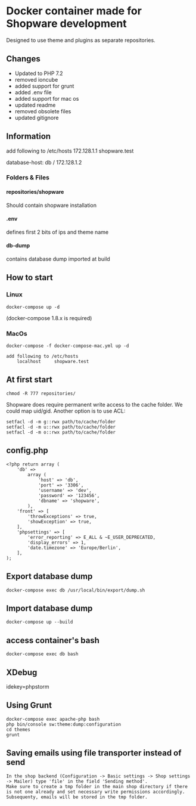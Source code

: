 # Docker container made for Shopware development

Designed to use theme and plugins as separate repositories.

## Changes
* Updated to PHP 7.2
* removed ioncube
* added support for grunt
* added .env file
* added support for mac os
* updated readme
* removed obsolete files
* updated gitignore

## Information
add following to /etc/hosts
    172.128.1.1      shopware.test    

database-host: db / 172.128.1.2

### Folders & Files
#### repositories/shopware
Should contain shopware installation

#### .env
defines first 2 bits of ips and theme name

#### db-dump
contains database dump imported at build

## How to start
### Linux
    docker-compose up -d
(docker-compose 1.8.x is required)

### MacOs    
    docker-compose -f docker-compose-mac.yml up -d
    
    add following to /etc/hosts
        localhost     shopware.test


## At first start
    chmod -R 777 repositories/
    
Shopware does require permanent write access to the cache folder. We could map uid/gid. Another option is to use ACL:

    setfacl -d -m g::rwx path/to/cache/folder
    setfacl -d -m u::rwx path/to/cache/folder
    setfacl -d -m o::rwx path/to/cache/folder

## config.php
    <?php return array (
        'db' =>
            array (
                'host' => 'db',
                'port' => '3306',
                'username' => 'dev',
                'password' => '123456',
                'dbname' => 'shopware',
            ),
        'front' => [
            'throwExceptions' => true,
            'showException' => true,
        ],
        'phpsettings' => [
            'error_reporting' => E_ALL & ~E_USER_DEPRECATED,
            'display_errors' => 1,
            'date.timezone' => 'Europe/Berlin',
        ],
    );

## Export database dump
    docker-compose exec db /usr/local/bin/export/dump.sh
    
## Import database dump  
    docker-compose up --build  

## access container's bash
    docker-compose exec db bash
    
## XDebug
idekey=phpstorm

## Using Grunt
    docker-compose exec apache-php bash
    php bin/console sw:theme:dump:configuration
    cd themes
    grunt
    
## Saving emails using file transporter instead of send
    In the shop backend (Configuration -> Basic settings -> Shop settings -> Mailer) type 'file' in the field 'Sending method'.
    Make sure to create a tmp folder in the main shop directory if there is not one already and set necessary write permissions accordingly.
    Subsequenty, emails will be stored in the tmp folder.
